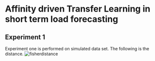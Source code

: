 # Affinity driven Transfer Learning in short term load forecasting
## Experiment 1
Experiment one is performed on simulated data set. The following is the distance.
![fisherdistance](https://user-images.githubusercontent.com/35613655/216461162-62c72936-b8c1-44a3-8f89-dfc4bbbff383.png)
